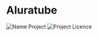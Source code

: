 # Aluratube
![Name Project](https://img.shields.io/badge/Luiz%20Querobin-Aluratube-blue)
![Project Licence](https://img.shields.io/badge/Licence-MIT-green)
